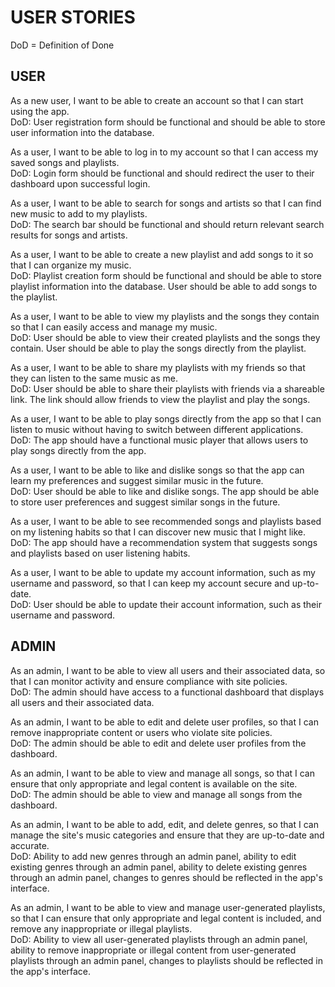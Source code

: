 # USER STORIES

DoD = Definition of Done

## USER

As a new user, I want to be able to create an account so that I can start using the app. <br>
DoD: User registration form should be functional and should be able to store user information into the database.

As a user, I want to be able to log in to my account so that I can access my saved songs and playlists. <br>
DoD: Login form should be functional and should redirect the user to their dashboard upon successful login.

As a user, I want to be able to search for songs and artists so that I can find new music to add to my playlists. <br>
DoD: The search bar should be functional and should return relevant search results for songs and artists.

As a user, I want to be able to create a new playlist and add songs to it so that I can organize my music. <br>
DoD: Playlist creation form should be functional and should be able to store playlist information into the database. User should be able to add songs to the playlist.

As a user, I want to be able to view my playlists and the songs they contain so that I can easily access and manage my music. <br>
DoD: User should be able to view their created playlists and the songs they contain. User should be able to play the songs directly from the playlist.

As a user, I want to be able to share my playlists with my friends so that they can listen to the same music as me. <br>
DoD: User should be able to share their playlists with friends via a shareable link. The link should allow friends to view the playlist and play the songs.

As a user, I want to be able to play songs directly from the app so that I can listen to music without having to switch between different applications. <br>
DoD: The app should have a functional music player that allows users to play songs directly from the app.

As a user, I want to be able to like and dislike songs so that the app can learn my preferences and suggest similar music in the future. <br>
DoD: User should be able to like and dislike songs. The app should be able to store user preferences and suggest similar songs in the future.

As a user, I want to be able to see recommended songs and playlists based on my listening habits so that I can discover new music that I might like. <br>
DoD: The app should have a recommendation system that suggests songs and playlists based on user listening habits.

As a user, I want to be able to update my account information, such as my username and password, so that I can keep my account secure and up-to-date. <br>
DoD: User should be able to update their account information, such as their username and password.


## ADMIN

As an admin, I want to be able to view all users and their associated data, so that I can monitor activity and ensure compliance with site policies. <br>
DoD: The admin should have access to a functional dashboard that displays all users and their associated data.

As an admin, I want to be able to edit and delete user profiles, so that I can remove inappropriate content or users who violate site policies. <br>
DoD: The admin should be able to edit and delete user profiles from the dashboard.

As an admin, I want to be able to view and manage all songs, so that I can ensure that only appropriate and legal content is available on the site. <br>
DoD: The admin should be able to view and manage all songs from the dashboard.

As an admin, I want to be able to add, edit, and delete genres, so that I can manage the site's music categories and ensure that they are up-to-date and accurate. <br>
DoD: Ability to add new genres through an admin panel, ability to edit existing genres through an admin panel, ability to delete existing genres through an admin panel, changes to genres should be reflected in the app's interface.

As an admin, I want to be able to view and manage user-generated playlists, so that I can ensure that only appropriate and legal content is included, and remove any inappropriate or illegal playlists. <br>
DoD: Ability to view all user-generated playlists through an admin panel, ability to remove inappropriate or illegal content from user-generated playlists through an admin panel, changes to playlists should be reflected in the app's interface.


